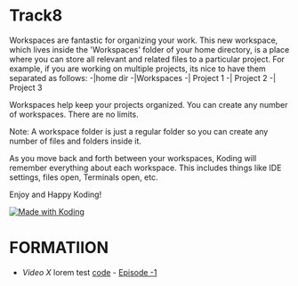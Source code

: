# Track8
Workspaces are fantastic for organizing your work. This new workspace, which lives inside the 'Workspaces' folder of your home
directory, is a place where you can store all relevant and related files to a particular project. For example, if you
are working on multiple projects, its nice to have them separated as follows:
-|home dir
   -|Workspaces
    -| Project 1
    -| Project 2
    -| Project 3

Workspaces help keep your projects organized. You can create any number of workspaces. There are no limits.

Note: A workspace folder is just a regular folder so you can create any number of files and folders inside it.

As you move back and forth between your workspaces, Koding will remember everything about each workspace. This includes things
like IDE settings, files open, Terminals open, etc.

Enjoy and Happy Koding!

<a href="https://koding.com/"> <img src="https://koding-cdn.s3.amazonaws.com/badges/made-with-koding/v1/koding_badge_ReadmeDark.png" srcset="https://koding-cdn.s3.amazonaws.com/badges/made-with-koding/v1/koding_badge_ReadmeDark.png 1x, https://koding-cdn.s3.amazonaws.com/badges/made-with-koding/v1/koding_badge_ReadmeDark@2x.png 2x" alt="Made with Koding" /> </a> 



# FORMATIION

* *Video X* lorem test [code](tree/feature/mern) - [Episode -1](youtu.be/dfjdhfjhdjf) 
